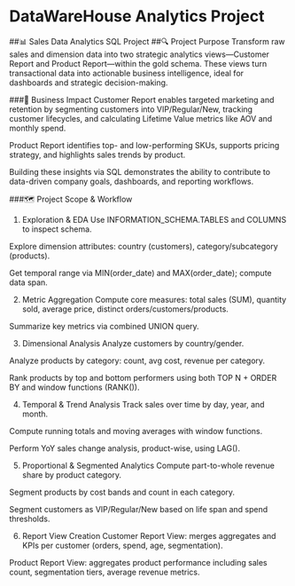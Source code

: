 # DataWareHouse Analytics Project
##📊 Sales Data Analytics SQL Project
##🔍 Project Purpose
Transform raw sales and dimension data into two strategic analytics views—Customer Report and Product Report—within the gold schema. These views turn transactional data into actionable business intelligence, ideal for dashboards and strategic decision-making.

###🧪 Business Impact
Customer Report enables targeted marketing and retention by segmenting customers into VIP/Regular/New, tracking customer lifecycles, and calculating Lifetime Value metrics like AOV and monthly spend.

Product Report identifies top- and low-performing SKUs, supports pricing strategy, and highlights sales trends by product.

Building these insights via SQL demonstrates the ability to contribute to data-driven company goals, dashboards, and reporting workflows.

###🗺️ Project Scope & Workflow
1. Exploration & EDA
Use INFORMATION_SCHEMA.TABLES and COLUMNS to inspect schema.

Explore dimension attributes: country (customers), category/subcategory (products).

Get temporal range via MIN(order_date) and MAX(order_date); compute data span.

2. Metric Aggregation
Compute core measures: total sales (SUM), quantity sold, average price, distinct orders/customers/products.

Summarize key metrics via combined UNION query.

3. Dimensional Analysis
Analyze customers by country/gender.

Analyze products by category: count, avg cost, revenue per category.

Rank products by top and bottom performers using both TOP N + ORDER BY and window functions (RANK()).

4. Temporal & Trend Analysis
Track sales over time by day, year, and month.

Compute running totals and moving averages with window functions.

Perform YoY sales change analysis, product-wise, using LAG().

5. Proportional & Segmented Analytics
Compute part-to-whole revenue share by product category.

Segment products by cost bands and count in each category.

Segment customers as VIP/Regular/New based on life span and spend thresholds.

6. Report View Creation
Customer Report View: merges aggregates and KPIs per customer (orders, spend, age, segmentation).

Product Report View: aggregates product performance including sales count, segmentation tiers, average revenue metrics.


